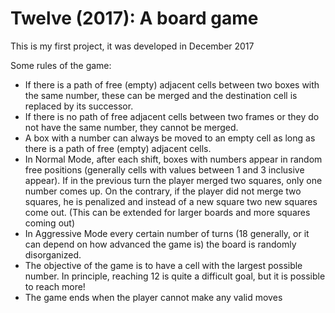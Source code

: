# Twelve (2017): A board game
This is my first project, it was developed in December 2017

Some rules of the game:
+ If there is a path of free (empty) adjacent cells between two boxes with the same number, these can be merged and the destination cell is replaced by its successor.
+ If there is no path of free adjacent cells between two frames or they do not have the same number, they cannot be merged.
+ A box with a number can always be moved to an empty cell as long as there is a path of free (empty) adjacent cells.
+ In Normal Mode, after each shift, boxes with numbers appear in random free positions (generally cells with values ​​between 1 and 3 inclusive appear). If in the previous turn the player merged two squares, only one number comes up. On the contrary, if the player did not merge two squares, he is penalized and instead of a new square two new squares come out. (This can be extended for larger boards and more squares coming out)
+ In Aggressive Mode every certain number of turns (18 generally, or it can depend on how advanced the game is) the board is randomly disorganized.
+ The objective of the game is to have a cell with the largest possible number. In principle, reaching 12 is quite a difficult goal, but it is possible to reach more!
+ The game ends when the player cannot make any valid moves
